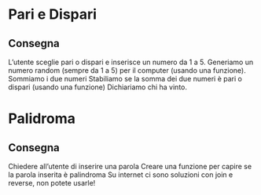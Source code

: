 # Pari e Dispari
## Consegna
L’utente sceglie pari o dispari e inserisce un numero da 1 a 5.
Generiamo un numero random (sempre da 1 a 5) per il computer (usando una funzione).
Sommiamo i due numeri
Stabiliamo se la somma dei due numeri è pari o dispari (usando una funzione)
Dichiariamo chi ha vinto.
# Palidroma
## Consegna
Chiedere all’utente di inserire una parola
Creare una funzione per capire se la parola inserita è palindroma
Su internet ci sono soluzioni con join e reverse, non potete usarle!